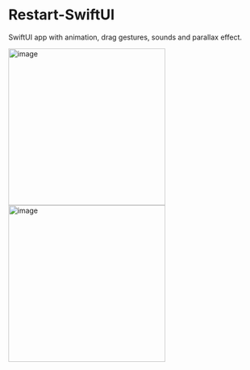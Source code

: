 # Restart-SwiftUI

SwiftUI app with animation, drag gestures, sounds and parallax effect.

<img width="311" alt="image" src="https://user-images.githubusercontent.com/33431077/168486958-a3faa1a0-0d76-4bbf-bfcb-a941a85c03fb.png"><img width="311" alt="image" src="https://user-images.githubusercontent.com/33431077/168486949-8ae6aff2-3cfe-4245-be75-3f4d3403a9bb.png">

